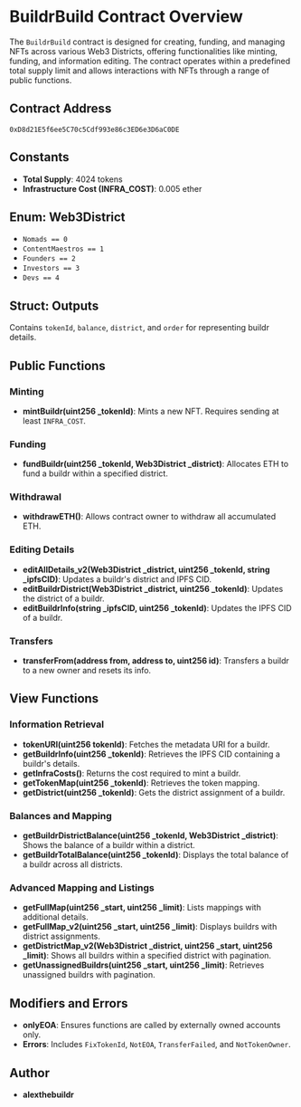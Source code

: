 # BuildrBuild Contract Overview

The `BuildrBuild` contract is designed for creating, funding, and managing NFTs across various Web3 Districts, offering functionalities like minting, funding, and information editing. The contract operates within a predefined total supply limit and allows interactions with NFTs through a range of public functions.

## Contract Address
`0xD8d21E5f6ee5C70c5Cdf993e86c3ED6e3D6aC0DE`

## Constants
- **Total Supply**: 4024 tokens
- **Infrastructure Cost (INFRA_COST)**: 0.005 ether

## Enum: Web3District
- `Nomads == 0`
- `ContentMaestros == 1`
- `Founders == 2`
- `Investors == 3`
- `Devs == 4`

## Struct: Outputs
Contains `tokenId`, `balance`, `district`, and `order` for representing buildr details.

## Public Functions

### Minting
- **mintBuildr(uint256 _tokenId)**: Mints a new NFT. Requires sending at least `INFRA_COST`.

### Funding
- **fundBuildr(uint256 _tokenId, Web3District _district)**: Allocates ETH to fund a buildr within a specified district.

### Withdrawal
- **withdrawETH()**: Allows contract owner to withdraw all accumulated ETH.

### Editing Details
- **editAllDetails_v2(Web3District _district, uint256 _tokenId, string _ipfsCID)**: Updates a buildr's district and IPFS CID.
- **editBuildrDistrict(Web3District _district, uint256 _tokenId)**: Updates the district of a buildr.
- **editBuildrInfo(string _ipfsCID, uint256 _tokenId)**: Updates the IPFS CID of a buildr.

### Transfers
- **transferFrom(address from, address to, uint256 id)**: Transfers a buildr to a new owner and resets its info.

## View Functions

### Information Retrieval
- **tokenURI(uint256 tokenId)**: Fetches the metadata URI for a buildr.
- **getBuildrInfo(uint256 _tokenId)**: Retrieves the IPFS CID containing a buildr's details.
- **getInfraCosts()**: Returns the cost required to mint a buildr.
- **getTokenMap(uint256 _tokenId)**: Retrieves the token mapping.
- **getDistrict(uint256 _tokenId)**: Gets the district assignment of a buildr.

### Balances and Mapping
- **getBuildrDistrictBalance(uint256 _tokenId, Web3District _district)**: Shows the balance of a buildr within a district.
- **getBuildrTotalBalance(uint256 _tokenId)**: Displays the total balance of a buildr across all districts.

### Advanced Mapping and Listings
- **getFullMap(uint256 _start, uint256 _limit)**: Lists mappings with additional details.
- **getFullMap_v2(uint256 _start, uint256 _limit)**: Displays buildrs with district assignments.
- **getDistrictMap_v2(Web3District _district, uint256 _start, uint256 _limit)**: Shows all buildrs within a specified district with pagination.
- **getUnassignedBuildrs(uint256 _start, uint256 _limit)**: Retrieves unassigned buildrs with pagination.

## Modifiers and Errors
- **onlyEOA**: Ensures functions are called by externally owned accounts only.
- **Errors**: Includes `FixTokenId`, `NotEOA`, `TransferFailed`, and `NotTokenOwner`.

## Author
- **alexthebuildr**
